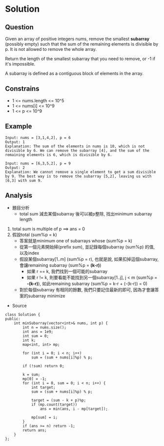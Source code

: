 # Solution
## Question

Given an array of positive integers nums, remove the smallest **subarray** (possibly empty) such that the sum of the remaining elements is divisible by p. It is not allowed to remove the whole array.

Return the length of the smallest subarray that you need to remove, or -1 if it's impossible.

A subarray is defined as a contiguous block of elements in the array.

## Constrains
- 1 <= nums.length <= 10^5
- 1 <= nums[i] <= 10^9
- 1 <= p <= 10^9

## Example
```
Input: nums = [3,1,4,2], p = 6
Output: 1
Explanation: The sum of the elements in nums is 10, which is not divisible by 6. We can remove the subarray [4], and the sum of the remaining elements is 6, which is divisible by 6.
```
```
Input: nums = [6,3,5,2], p = 9
Output: 2
Explanation: We cannot remove a single element to get a sum divisible by 9. The best way is to remove the subarray [5,2], leaving us with [6,3] with sum 9.
```

## Analysis
- 題目分析
    - total sum 減去某個subarray 後可以被p整除, 找出minimum subarray length


1. total sum is multiple of p ==> ans = 0
2. 假設total (sum%p = k)
    - 答案就是minimum one of subarrays whose (sum%p = k)
    - 從第一個元素開始掃(prefix sum), 並記錄每個subarray (sum%p) 的值, 以及index
    - 假設某個subarray[1..m] (sum%p = r), 也就是說, 如果扣掉這個subarray, 會讓remaining subarray (sum%p = **(k-r)**)
        - 如果 r == k, 我們找到一個可能的subarray
        - 如果 r != k, 則要看能不能找到另一個subarray[1..j], j < m (sum%p = **-(k-r)**), 如此remaining subarray (sum%p = k-r + (-(k-r)) = 0)
    - 對於每個subarray 有相同的餘數, 我們只要記住最新的即可, 因為才會讓答案的subarray minimize

- Source
```cpp=
class Solution {
public:
    int minSubarray(vector<int>& nums, int p) {
        int n = nums.size();
        int ans = 1e9;
        int sum = 0;
        int k;
        map<int, int> mp;
        
        for (int i = 0; i < n; i++)
            sum = (sum + nums[i]%p) % p;
        
        if (!sum) return 0;
        
        k = sum;
        mp[0] = -1;
        for (int i = 0, sum = 0; i < n; i++) {
            int target;
            sum = (sum + nums[i]%p) % p;
            
            target = (sum - k + p)%p;
            if (mp.count(target))
                ans = min(ans, i - mp[target]);
            
            mp[sum] = i;
        }
        if (ans >= n) return -1;
        return ans;
    }
};
```
